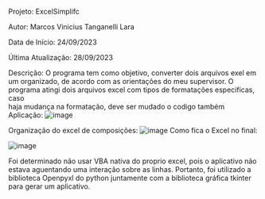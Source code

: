 Projeto: ExcelSimplifc

Autor: Marcos Vinicius Tanganelli Lara

Data de Início: 24/09/2023

Última Atualização: 28/09/2023

Descrição:
O programa tem como objetivo, converter dois arquivos exel em um organizado, de acordo com as orientações 
do meu supervisor. O programa atingi dois arquivos excel com tipos de formatações especificas, caso  
haja mudança na formatação, deve ser mudado o codigo também
Aplicação:
![image](https://github.com/MarcosTanganelli/ExcelSimplifc/assets/88058554/06dfc304-21d5-4315-a8fa-e5c9cb1247ae)

Organização do excel de composições:
![image](https://github.com/MarcosTanganelli/ExcelSimplifc/assets/88058554/154986fb-4a43-4b3a-b234-506edca9710d)
Como fica o Excel no final:

![image](https://github.com/MarcosTanganelli/ExcelSimplifc/assets/88058554/ae7d2c3a-c560-4f50-8307-932a2abb3295)

Foi determinado não usar VBA nativa do proprio excel, pois o aplicativo não estava aguentando uma interação sobre as linhas. 
Portanto, foi utilizado a biblioteca Openpyxl do python juntamente com a biblioteca gráfica tkinter para gerar um aplicativo.


